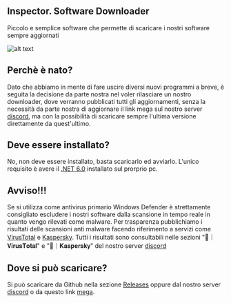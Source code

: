## Inspector. Software Downloader
Piccolo e semplice software che permette di scaricare i nostri software sempre aggiornati

![alt text](https://cdn.discordapp.com/attachments/944339095142940712/964974478255874099/unknown.png)

## Perchè è nato?
Dato che abbiamo in mente di fare uscire diversi nuovi programmi a breve, è seguita la decisione da parte nostra nel voler rilasciare un nostro downloader, dove verranno pubblicati tutti gli aggiornamenti, senza la necessità da parte nostra di aggiornare il link mega sul nostro server [discord](https://discord.gg/UxsZeYFz7q), ma con la possibilità di scaricare sempre l'ultima versione direttamente da quest'ultimo.

## Deve essere installato?
No, non deve essere installato, basta scaricarlo ed avviarlo. L'unico requisito è avere il [.NET 6.0](https://dotnet.microsoft.com/en-us/download/dotnet/thank-you/runtime-desktop-6.0.2-windows-x64-installer) installato sul prorprio pc.

## Avviso!!!
Se si utilizza come antivirus primario Windows Defender è strettamente consigliato escludere i nostri software dalla scansione in tempo reale in quanto vengo rilevati come malware. Per trasparenza pubblichiamo i risultati delle scansioni anti malware facendo riferimento a servizi come [VirusTotal](https://www.virustotal.com/gui/home/upload) e [Kaspersky](https://opentip.kaspersky.com/). Tutti i risultati sono consultabili nelle sezioni "🦠｜𝐕𝐢𝐫𝐮𝐬𝐓𝐨𝐭𝐚𝐥" e "🦠｜𝐊𝐚𝐬𝐩𝐞𝐫𝐬𝐤𝐲" del nostro server [discord](https://discord.gg/UxsZeYFz7q)

## Dove si può scaricare?
Si può scaricare da Github nella sezione [Releases](https://github.com/inspector-development/Inspector.-Software-Downloader/releases/tag/v1.0.0) oppure dal nostro server [discord](https://discord.gg/UxsZeYFz7q) o da questo link [mega](https://mega.nz/file/60U0gTgL#cimxW_9jOnUoyX2lcFsDTVNsLXY_4tn0L-bCGXWAkKI).
